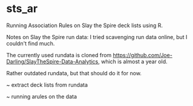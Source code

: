 # sts_ar
Running Association Rules on Slay the Spire deck lists using R.

Notes on Slay the Spire run data: I tried scavenging run data online, but I couldn't find much.

The currently used rundata is cloned from https://github.com/Joe-Darling/SlayTheSpire-Data-Analytics, which is almost a year old.

Rather outdated rundata, but that should do it for now.

~ extract deck lists from rundata

~ running arules on the data


